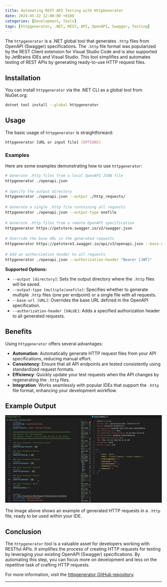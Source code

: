 ```yaml
---
title: Automating REST API Testing with HttpGenerator
date: 2024-05-22 12:00:00 +0100
categories: [Development, Tools]
tags: [httpgenerator, .NET, REST, API, OpenAPI, Swagger, Testing]
---
```


The `httpgenerator` is a .NET global tool that generates `.http` files from OpenAPI (Swagger) specifications. The `.http` file format was popularized by the REST Client extension for Visual Studio Code and is also supported by JetBrains IDEs and Visual Studio. This tool simplifies and automates testing of REST APIs by generating ready-to-use HTTP request files.

## Installation

You can install `httpgenerator` via the .NET CLI as a global tool from NuGet.org:

```bash
dotnet tool install --global httpgenerator
```

## Usage

The basic usage of `httpgenerator` is straightforward:

```bash
httpgenerator [URL or input file] [OPTIONS]
```

### Examples

Here are some examples demonstrating how to use `httpgenerator`:

```bash
# Generate .http files from a local OpenAPI JSON file
httpgenerator ./openapi.json

# Specify the output directory
httpgenerator ./openapi.json --output ./http_requests/

# Generate a single .http file containing all requests
httpgenerator ./openapi.json --output-type onefile

# Generate .http files from a remote OpenAPI specification
httpgenerator https://petstore.swagger.io/v2/swagger.json

# Override the base URL in the generated requests
httpgenerator https://petstore3.swagger.io/api/v3/openapi.json --base-url https://petstore3.swagger.io

# Add an authorization header to all requests
httpgenerator ./openapi.json --authorization-header "Bearer [JWT]"
```

**Supported Options:**

- `--output [directory]`: Sets the output directory where the `.http` files will be saved.
- `--output-type [multiple|onefile]`: Specifies whether to generate multiple `.http` files (one per endpoint) or a single file with all requests.
- `--base-url [URL]`: Overrides the base URL defined in the OpenAPI specification.
- `--authorization-header [VALUE]`: Adds a specified authorization header to all generated requests.

## Benefits

Using `httpgenerator` offers several advantages:

- **Automation**: Automatically generate HTTP request files from your API specifications, reducing manual effort.
- **Consistency**: Ensure that all API endpoints are tested consistently using standardized request formats.
- **Efficiency**: Quickly update your test requests when the API changes by regenerating the `.http` files.
- **Integration**: Works seamlessly with popular IDEs that support the `.http` file format, enhancing your development workflow.

## Example Output

![Example of Generated HTTP Requests](/assets/img/httpGenerator-example.png)

The image above shows an example of generated HTTP requests in a `.http` file, ready to be used within your IDE.

## Conclusion

The `httpgenerator` tool is a valuable asset for developers working with RESTful APIs. It simplifies the process of creating HTTP requests for testing by leveraging your existing OpenAPI (Swagger) specifications. By automating this step, you can focus more on development and less on the repetitive task of crafting HTTP requests.

For more information, visit the [httpgenerator GitHub repository](https://github.com/christianhelle/httpgenerator).

---